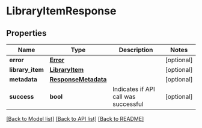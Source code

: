 # LibraryItemResponse

## Properties
Name | Type | Description | Notes
------------ | ------------- | ------------- | -------------
**error** | [**Error**](Error.md) |  | [optional] 
**library_item** | [**LibraryItem**](LibraryItem.md) |  | [optional] 
**metadata** | [**ResponseMetadata**](ResponseMetadata.md) |  | [optional] 
**success** | **bool** | Indicates if API call was successful | [optional] 

[[Back to Model list]](../README.md#documentation-for-models) [[Back to API list]](../README.md#documentation-for-api-endpoints) [[Back to README]](../README.md)


